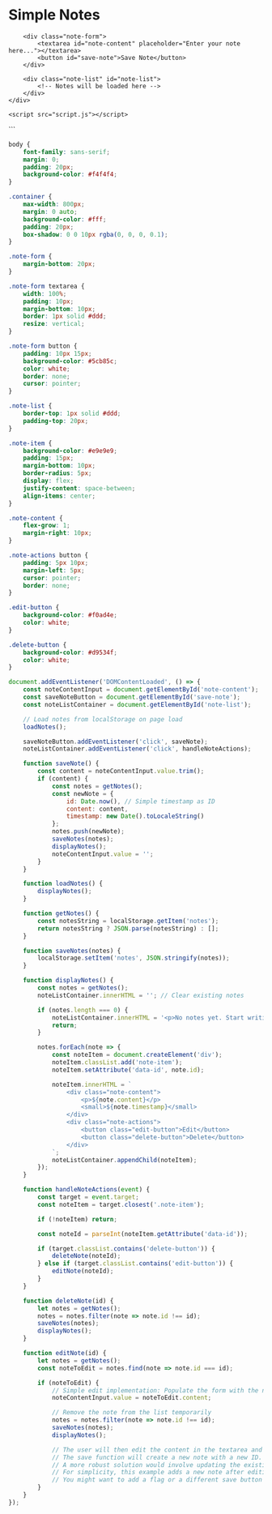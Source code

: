<!DOCTYPE html>
<html lang="en">
<head>
    <meta charset="UTF-8">
    <meta name="viewport" content="width=device-width, initial-scale=1.0">
    <title>Notes App</title>
    <link rel="stylesheet" href="style.css">
</head>
<body>
    <div class="container">
        <h1>Simple Notes</h1>

        <div class="note-form">
            <textarea id="note-content" placeholder="Enter your note here..."></textarea>
            <button id="save-note">Save Note</button>
        </div>

        <div class="note-list" id="note-list">
            <!-- Notes will be loaded here -->
        </div>
    </div>

    <script src="script.js"></script>
</body>
</html>
```

```css
body {
    font-family: sans-serif;
    margin: 0;
    padding: 20px;
    background-color: #f4f4f4;
}

.container {
    max-width: 800px;
    margin: 0 auto;
    background-color: #fff;
    padding: 20px;
    box-shadow: 0 0 10px rgba(0, 0, 0, 0.1);
}

.note-form {
    margin-bottom: 20px;
}

.note-form textarea {
    width: 100%;
    padding: 10px;
    margin-bottom: 10px;
    border: 1px solid #ddd;
    resize: vertical;
}

.note-form button {
    padding: 10px 15px;
    background-color: #5cb85c;
    color: white;
    border: none;
    cursor: pointer;
}

.note-list {
    border-top: 1px solid #ddd;
    padding-top: 20px;
}

.note-item {
    background-color: #e9e9e9;
    padding: 15px;
    margin-bottom: 10px;
    border-radius: 5px;
    display: flex;
    justify-content: space-between;
    align-items: center;
}

.note-content {
    flex-grow: 1;
    margin-right: 10px;
}

.note-actions button {
    padding: 5px 10px;
    margin-left: 5px;
    cursor: pointer;
    border: none;
}

.edit-button {
    background-color: #f0ad4e;
    color: white;
}

.delete-button {
    background-color: #d9534f;
    color: white;
}
```

```javascript
document.addEventListener('DOMContentLoaded', () => {
    const noteContentInput = document.getElementById('note-content');
    const saveNoteButton = document.getElementById('save-note');
    const noteListContainer = document.getElementById('note-list');

    // Load notes from localStorage on page load
    loadNotes();

    saveNoteButton.addEventListener('click', saveNote);
    noteListContainer.addEventListener('click', handleNoteActions);

    function saveNote() {
        const content = noteContentInput.value.trim();
        if (content) {
            const notes = getNotes();
            const newNote = {
                id: Date.now(), // Simple timestamp as ID
                content: content,
                timestamp: new Date().toLocaleString()
            };
            notes.push(newNote);
            saveNotes(notes);
            displayNotes();
            noteContentInput.value = '';
        }
    }

    function loadNotes() {
        displayNotes();
    }

    function getNotes() {
        const notesString = localStorage.getItem('notes');
        return notesString ? JSON.parse(notesString) : [];
    }

    function saveNotes(notes) {
        localStorage.setItem('notes', JSON.stringify(notes));
    }

    function displayNotes() {
        const notes = getNotes();
        noteListContainer.innerHTML = ''; // Clear existing notes

        if (notes.length === 0) {
            noteListContainer.innerHTML = '<p>No notes yet. Start writing!</p>';
            return;
        }

        notes.forEach(note => {
            const noteItem = document.createElement('div');
            noteItem.classList.add('note-item');
            noteItem.setAttribute('data-id', note.id);

            noteItem.innerHTML = `
                <div class="note-content">
                    <p>${note.content}</p>
                    <small>${note.timestamp}</small>
                </div>
                <div class="note-actions">
                    <button class="edit-button">Edit</button>
                    <button class="delete-button">Delete</button>
                </div>
            `;
            noteListContainer.appendChild(noteItem);
        });
    }

    function handleNoteActions(event) {
        const target = event.target;
        const noteItem = target.closest('.note-item');

        if (!noteItem) return;

        const noteId = parseInt(noteItem.getAttribute('data-id'));

        if (target.classList.contains('delete-button')) {
            deleteNote(noteId);
        } else if (target.classList.contains('edit-button')) {
            editNote(noteId);
        }
    }

    function deleteNote(id) {
        let notes = getNotes();
        notes = notes.filter(note => note.id !== id);
        saveNotes(notes);
        displayNotes();
    }

    function editNote(id) {
        let notes = getNotes();
        const noteToEdit = notes.find(note => note.id === id);

        if (noteToEdit) {
            // Simple edit implementation: Populate the form with the note content
            noteContentInput.value = noteToEdit.content;

            // Remove the note from the list temporarily
            notes = notes.filter(note => note.id !== id);
            saveNotes(notes);
            displayNotes();

            // The user will then edit the content in the textarea and click save
            // The save function will create a new note with a new ID.
            // A more robust solution would involve updating the existing note's content.
            // For simplicity, this example adds a new note after editing.
            // You might want to add a flag or a different save button for editing.
        }
    }
});